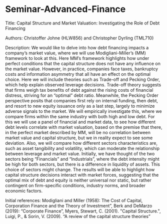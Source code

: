 # Seminar-Advanced-Finance

Title: Capital Structure and Market Valuation: Investigating the Role of Debt Financing

Authors: Christoffer Johne (HLW856) and Christopher Dyrling (TML710)

Description: 
We would like to delve into how debt financing impacts a company’s market value, where we will use Modigliani-Miller’s (MM) framework to look at this. Here MM’s framework highlights how under perfect conditions that the capital structure does not have any influence on the market value. However, in practice, companies face taxes, bankruptcy costs and information asymmetry that all have an effect on the optimal choice. Here we will include theories such as Trade-off and Pecking Order, which help explain observed leverage decisions. Trade-off theory suggests that firms weigh tax benefits of debt against the rising costs of financial distress, striving for an “optimal” debt ratio. Meanwhile, the Pecking Order perspective posits that companies first rely on internal funding, then debt, and resort to new equity issuance only as a last step, largely to minimize adverse signals to the market.
We will empirically investigate this, where we compare firms within the same industry with both high and low debt. For this we will use a panel of financial and market data, to see how different debt levels correlate with market valuation, based on the premise that there, in the perfect market described by MM, will be no correlation between market value and capital structure, but we in reality expect to see some deviation. Also, we will compare how different sectors characteristics are, such as asset tangibility and volatility, which can moderate the relationship between leverage and market value. Initially, we have thought of the two sectors being “Financials” and “Industrials”, where the debt intensity might be high for both sectors, but there is a difference in liquidity of assets. This choice of sectors might change.
The results will be able to highlight how capital structure decisions interact with market forces, suggesting that the optimal mix of debt and equity is neither universal nor static, but rather contingent on firm-specific conditions, industry norms, and broader economic factors.

Initial references:
Modigliani and Miller (1958): The Cost of Capital, Corporation Finance and the Theory of Investment”, 
Berk and DeMarzo (2019): “Corporate Finance”, 
Myers, Stewart, C. (2001). "Capital Structure.", 
Luigi, P., & Sorin, V. (2009). “A review of the capital structure theories”